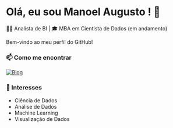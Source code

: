 # Olá, eu sou Manoel Augusto ! 👋

👨‍💼 Analista de BI | 🎓 MBA em Cientista de Dados (em andamento)

Bem-vindo ao meu perfil do GitHub! 

### 📫 Como me encontrar

[![Blog](https://img.shields.io/badge/manoelaugustolima.com.br-000000?style=for-the-badge&logo=&logoColor=#127369)](manoelaugustolima.com.br)

### 🌱 Interesses
- Ciência de Dados
- Análise de Dados
- Machine Learning
- Visualização de Dados
